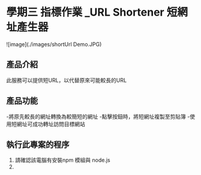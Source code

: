 # 學期三 指標作業 _URL Shortener 短網址產生器
![image](./images/shortUrl Demo.JPG)

## 產品介紹
此服務可以提供短URL，以代替原來可能較長的URL

## 產品功能
-將原先較長的網址轉換為較簡短的網址
-點擊按鈕時，將短網址複製至剪貼簿
-使用短網址可成功轉址訪問目標網站

## 執行此專案的程序
1. 請確認該電腦有安裝npm 模組與 node.js
2. 
